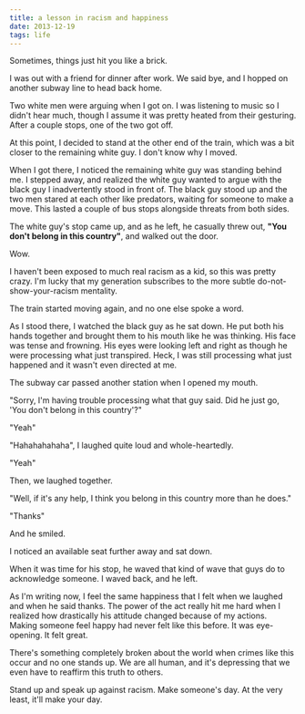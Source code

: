 ```yaml
---
title: a lesson in racism and happiness
date: 2013-12-19
tags: life
---
```


Sometimes, things just hit you like a brick.

I was out with a friend for dinner after work. We said bye, and I hopped on another subway line to head back home.

Two white men were arguing when I got on. I was listening to music so I didn't hear much, though I assume it was pretty heated from their gesturing. After a couple stops, one of the two got off.

At this point, I decided to stand at the other end of the train, which was a bit closer to the remaining white guy. I don't know why I moved.

When I got there, I noticed the remaining white guy was standing behind me. I stepped away, and realized the white guy wanted to argue with the black guy I inadvertently stood in front of. The black guy stood up and the two men stared at each other like predators, waiting for someone to make a move. This lasted a couple of bus stops alongside threats from both sides.

The white guy's stop came up, and as he left, he casually threw out, **"You don't belong in this country"**, and walked out the door.

Wow.

I haven't been exposed to much real racism as a kid, so this was pretty crazy. I'm lucky that my generation subscribes to the more subtle do-not-show-your-racism mentality.

The train started moving again, and no one else spoke a word.

As I stood there, I watched the black guy as he sat down. He put both his hands together and brought them to his mouth like he was thinking. His face was tense and frowning. His eyes were looking left and right as though he were processing what just transpired. Heck, I was still processing what just happened and it wasn't even directed at me.

The subway car passed another station when I opened my mouth.

"Sorry, I'm having trouble processing what that guy said. Did he just go, 'You don't belong in this country'?"

"Yeah"

"Hahahahahaha", I laughed quite loud and whole-heartedly.

"Yeah"

Then, we laughed together.

"Well, if it's any help, I think you belong in this country more than he does."

"Thanks"

And he smiled.

I noticed an available seat further away and sat down.

When it was time for his stop, he waved that kind of wave that guys do to acknowledge someone. I waved back, and he left.

As I'm writing now, I feel the same happiness that I felt when we laughed and when he said thanks. The power of the act really hit me hard when I realized how drastically his attitude changed because of my actions. Making someone feel happy had never felt like this before. It was eye-opening. It felt great.

There's something completely broken about the world when crimes like this occur and no one stands up. We are all human, and it's depressing that we even have to reaffirm this truth to others.

Stand up and speak up against racism. Make someone's day. At the very least, it'll make your day.
